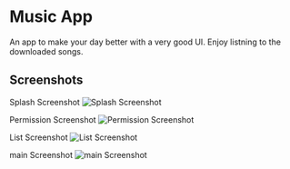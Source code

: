 
# Music App

An app to make your day better with a very good UI. Enjoy listning to the downloaded songs. 


## Screenshots
Splash Screenshot 
![Splash Screenshot]([https://github.com/Kshitijkumar15/Music/blob/main/Main.jpg])

Permission Screenshot
![Permission Screenshot](https://github.com/Kshitijkumar15/Music/blob/main/Screenshot_20230723-192746.png)

List Screenshot
![List Screenshot](https://github.com/Kshitijkumar15/Music/blob/main/Screenshot_20230723-192751.png)

main Screenshot
![main Screenshot](https://github.com/Kshitijkumar15/Music/blob/main/main.png)



